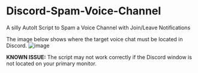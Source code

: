 # Discord-Spam-Voice-Channel
A silly AutoIt Script to Spam a Voice Channel with Join/Leave Notifications

The image below shows where the target voice chat must be located in Discord.
![image](https://user-images.githubusercontent.com/14143235/163695675-75fce4ce-bb34-4dbd-a7f4-0b0ed3b81050.png)


**KNOWN ISSUE:**
The script may not work correctly if the Discord window is not located on your primary monitor.
